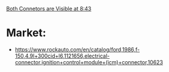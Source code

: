 [Both Connetors are Visible at 8:43](https://youtu.be/BBcRTiBnH4I?t=523)

# Market:
- https://www.rockauto.com/en/catalog/ford,1986,f-150,4.9l+300cid+l6,1121656,electrical-connector,ignition+control+module+(icm)+connector,10623
